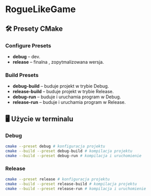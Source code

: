 # RogueLikeGame

## 🛠️ Presety CMake

### Configure Presets
- **debug** – dev.
- **release** – finalna , zopytmalizowana wersja.

### Build Presets
- **debug-build** – buduje projekt w trybie Debug.
- **release-build** – buduje projekt w trybie Release.
- **debug-run** – buduje i uruchamia program w Debug.
- **release-run** – buduje i uruchamia program w Release.

## 🖥️ Użycie w terminalu

### Debug
```bash
cmake --preset debug # konfiguracja projektu
cmake --build --preset debug-build # kompilacja projektu
cmake --build --preset debug-run # kompilacja i uruchomienie
```
### Release
```bash
cmake --preset release # konfiguracja projektu
cmake --build --preset release-build # kompilacja projektu
cmake --build --preset release-run # kompilacja i uruchomienie

```